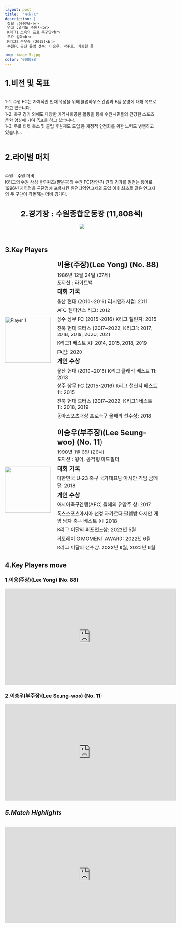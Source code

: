 ```yaml
---
layout: post
title:  "수원FC"
description: |
 창단 :2003년<br>
 연고 :경기도 수원시<br> 
 K리그1 소속의 프로 축구단<br>
 주요 성과<br>
 K리그2 준우승 (2015)<br>
 수원FC 출신 유명 선수: 이승우, 박주호, 지동원 등 

img: image-5.jpg
color: '00008B'
---
```

<html>
<head>
  <title>Hyundai Motors Jeonbuk</title>
  <style>
    .player-info {
      display: flex;
      align-items: center;
      margin-bottom: 20px;
    }
    .player-info img {
      width: 150px;
      height: 150px;
      margin-right: 20px;
    }
    .player-info h3 {
      font-size: 24px;
      margin: 0;
    }
    .player-info p {
      font-size: 16px;
      margin: 5px 0;
    }
    h1{
      font-size: 25px;
    }
  </style>
  <h1>1.비전 및 목표</h1><br>
   1-1. 수원 FC는 자체적인 인재 육성을 위해 클럽하우스 건립과 B팀 운영에 대해 목표로 하고 있습니다.  <br>
   1-2. 축구 경기 외에도 다양한 지역사회공헌 활동을 통해 수원시민들의 건강한 스포츠 문화 형성에 기여 목표를 하고 있습니다.   <br>
   1-3. 무료 티켓 축소 및 클럽 후원제도 도입 등 재정적 안정화를 위한 노력도 병행하고 있습니다.<br><br>
    <h1>2.라이벌 매치</h1><br>
    수원 - 수원 더비<br>
    K리그의 수원 삼성 블루윙즈(팔달구)와 수원 FC(장안구) 간의 경기를 일컫는 용어로 1996년 지역명을 구단명에 포함시킨 완전지역연고제의 도입 이후 최초로 같은 연고지의 두 구단이 격돌하는 더비 경기다. 
</head>
<body>
  <header>
    <h1>2.경기장 : 수원종합운동장 (11,808석)</h1>
    <img src="https://th.bing.com/th/id/R.991faaaa22e420ba8039cccf756ec67c?rik=tEgcKm7%2bBdNveg&riu=http%3a%2f%2fojsfile.ohmynews.com%2fPHT_IMG_FILE%2f2019%2f0510%2fIE002495398_PHT.jpg&ehk=KNsL%2bPPpUGs7nR8YVvPcze6odhFxpggnFrV03RzeOw8%3d&risl=&pid=ImgRaw&r=0">
  </header>
  <main>
    <section>
      <h2>3.Key Players</h2>
      <div class="player-info">
        <img src="https://i.namu.wiki/i/3SHv_gasF6Zrs4B-thWbVN5eGCJzUFE55x_Z6MA0KE3MjNEZl2YBDcdQf_ETCWPk3EREgBSR9QL_aUaNs5GI2FWrw8G344ouCblVk9qEFo8Myx41hDL_TUDzSq-9sHHq8q-q9xkOU99rSUw0AJXnRA.webp"
          alt="Player 1">
        <div>
          <h3>이용(주장)(Lee Yong) (No. 88)</h3> <p>1986년 12월 24일 (37세) <br> 포지션 : 라이트백</p>
          <p><strong style="font-size: 1.2em;">대회 기록</strong></p>
          <p>울산 현대 (2010~2016) 러시앤캐시컵: 2011</p>
          <p>AFC 챔피언스 리그: 2012</p>
          <p>상주 상무 FC (2015~2016) K리그 챌린지: 2015</p>
          <p>전북 현대 모터스 (2017~2022) K리그1: 2017, 2018, 2019, 2020, 2021</p>
          <p>K리그1 베스트 XI: 2014, 2015, 2018, 2019</p>
          <p>FA컵: 2020</p>
          <p><strong style="font-size: 1.2em;">개인 수상</strong></p>
          <p>울산 현대 (2010~2016) K리그 클래식 베스트 11: 2013</p>
          <p>상주 상무 FC (2015~2016) K리그 챌린지 베스트 11: 2015</p>
          <p>전북 현대 모터스 (2017~2022) K리그1 베스트 11: 2018, 2019</p>
          <p>동아스포츠대상 프로축구 올해의 선수상: 2018</p>
        </div>
      </div>
      <div class="player-info">
        <img src="https://i.namu.wiki/i/RQTII9i6yUkcTy_840XBf1hznrtKIUS0FKlnCDTF50qDO3NkKGBoz3dlkaoPC-f6y-5ttaaVJ1I4gssAiZExc-yciBj5E9y9Pph1rndEOV9IHYeYj7YQq7vNqa8K-rWJG-PY4bm07bRf0rkAdfbnMQ.webp">
        <div>
          <h3>이승우(부주장)(Lee Seung-woo) (No. 11)</h3> <p>1998년 1월 6일 (26세) <br> 포지션 : 윙어, 공격형 미드필더</p>
          <p><strong style="font-size: 1.2em;">대회 기록</strong></p>
          <p>대한민국 U-23 축구 국가대표팀 아시안 게임 금메달: 2018</p>
          <p><strong style="font-size: 1.2em;">개인 수상</strong></p>
          <p>아시아축구연맹(AFC) 올해의 유망주 상: 2017</p>
          <p>폭스스포츠아시아 선정 자카르타·팔렘방 아시안 게임 남자 축구 베스트 XI: 2018</p>
          <p>K리그 이달의 퍼포먼스상: 2022년 5월</p>
          <p>게토레이 G MOMENT AWARD: 2022년 6월</p>
          <p>K리그 이달의 선수상: 2022년 6월, 2023년 8월</p>
        </div>
      </div>
    </section>
    <section>
      <h2>4.Key Players move</h2>
      <h4>
      <h3>1.이용(주장)(Lee Yong) (No. 88)</h3>
      <iframe width="560" height="315" src="https://www.youtube.com/embed/uXzaBjDa1js" frameborder="0" allow="accelerometer; autoplay; encrypted-media; gyroscope; picture-in-picture" allowfullscreen></iframe>
      <h3>2.이승우(부주장)(Lee Seung-woo) (No. 11)</h3>
      <iframe width="560" height="315" src="https://www.youtube.com/embed/kNaTIonldsk" frameborder="0" allow="accelerometer; autoplay; encrypted-media; gyroscope; picture-in-picture" allowfullscreen></iframe>
      </h4> 
    </section>
    <section>
      <h5 style="font-size: 20px;">5.Match Highlights</h5>
      <iframe width="560" height="315" src="https://www.youtube.com/embed/WhyHptNFKZc" frameborder="0"
        allow="accelerometer; autoplay; encrypted-media; gyroscope; picture-in-picture" allowfullscreen></iframe>
    </section>
  </main>
</body>
</html>
